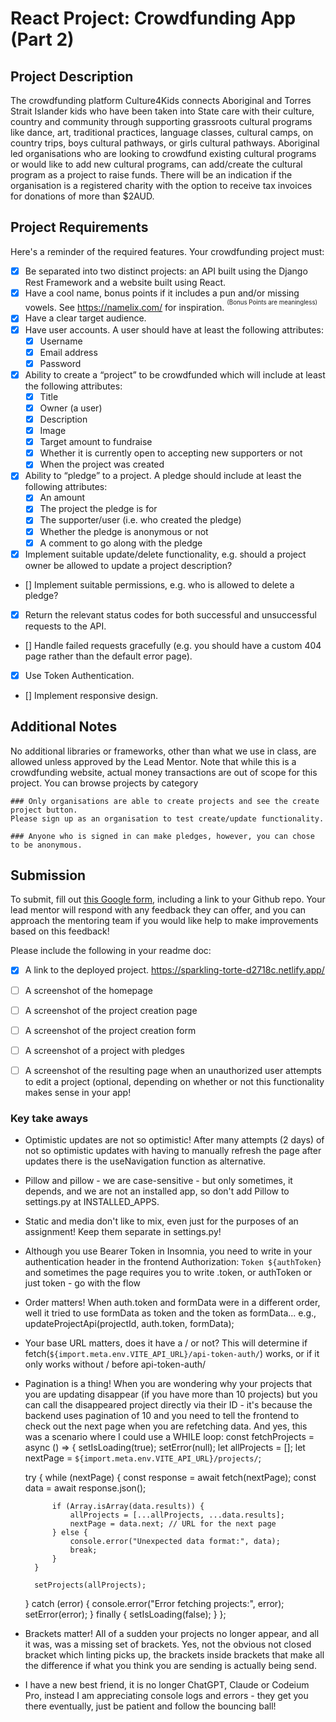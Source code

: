 # React Project: Crowdfunding App (Part 2)

## Project Description

The crowdfunding platform Culture4Kids connects Aboriginal and Torres Strait Islander kids who have been taken into State care with their culture, country and community through supporting grassroots cultural programs like dance, art, traditional practices, language classes, cultural camps, on country trips, boys cultural pathways, or girls cultural pathways. Aboriginal led organisations who are looking to crowdfund existing cultural programs or would like to add new cultural programs, can add/create the cultural program as a project to raise funds. There will be an indication if the organisation is a registered charity with the option to receive tax invoices for donations of more than $2AUD.

## Project Requirements
Here's a reminder of the required features. Your crowdfunding project must:

- [X] Be separated into two distinct projects: an API built using the Django Rest Framework and a website built using React. 
- [X] Have a cool name, bonus points if it includes a pun and/or missing vowels. See https://namelix.com/ for inspiration. <sup><sup>(Bonus Points are meaningless)</sup></sup>
- [X] Have a clear target audience.
- [X] Have user accounts. A user should have at least the following attributes:
  - [X] Username
  - [X] Email address
  - [X] Password
- [X] Ability to create a “project” to be crowdfunded which will include at least the following attributes:
  - [X] Title
  - [X] Owner (a user)
  - [X] Description
  - [X] Image
  - [X] Target amount to fundraise
  - [X] Whether it is currently open to accepting new supporters or not
  - [X] When the project was created
- [X] Ability to “pledge” to a project. A pledge should include at least the following attributes:
  - [X] An amount
  - [X] The project the pledge is for
  - [X] The supporter/user (i.e. who created the pledge)
  - [X] Whether the pledge is anonymous or not
  - [X] A comment to go along with the pledge
- [X] Implement suitable update/delete functionality, e.g. should a project owner be allowed to update a project description?
- [] Implement suitable permissions, e.g. who is allowed to delete a pledge?
- [X] Return the relevant status codes for both successful and unsuccessful requests to the API.
- [] Handle failed requests gracefully (e.g. you should have a custom 404 page rather than the default error page).
- [X] Use Token Authentication.
- [] Implement responsive design.

## Additional Notes
No additional libraries or frameworks, other than what we use in class, are allowed unless approved by the Lead Mentor.
Note that while this is a crowdfunding website, actual money transactions are out of scope for this project.
You can browse projects by category

    ### Only organisations are able to create projects and see the create project button. 
    Please sign up as an organisation to test create/update functionality.
        
    ### Anyone who is signed in can make pledges, however, you can chose to be anonymous.

## Submission
To submit, fill out [this Google form](https://forms.gle/34ymxgPhdT8YXDgF6), including a link to your Github repo. Your lead mentor will respond with any feedback they can offer, and you can approach the mentoring team if you would like help to make improvements based on this feedback!

Please include the following in your readme doc:
- [X] A link to the deployed project. https://sparkling-torte-d2718c.netlify.app/
- [ ] A screenshot of the homepage
- [ ] A screenshot of the project creation page
- [ ] A screenshot of the project creation form
- [ ] A screenshot of a project with pledges
- [ ] A screenshot of the resulting page when an unauthorized user attempts to edit a project (optional, depending on whether or not this functionality makes sense in your app!



### Key take aways
- Optimistic updates are not so optimistic! After many attempts (2 days) of not so optimistic updates with having to manually refresh the page after updates there is the useNavigation function as alternative.
- Pillow and pillow - we are case-sensitive - but only sometimes, it depends, and we are not an installed app, so don't add Pillow to settings.py at INSTALLED_APPS.
- Static and media don't like to mix, even just for the purposes of an assignment! Keep them separate in settings.py!
- Although you use Bearer Token in Insomnia, you need to write in your authentication header in the frontend Authorization: `Token ${authToken}` and sometimes the page requires you to write .token, or authToken or just token - go with the flow
- Order matters! When auth.token and formData were in a different order, well it tried to use formData as token and the token as formData... e.g., updateProjectApi(projectId, auth.token, formData);
- Your base URL matters, does it have a / or not? This will determine if fetch(`${import.meta.env.VITE_API_URL}/api-token-auth/`) works, or if it only works without / before api-token-auth/
- Pagination is a thing! When you are wondering why your projects that you are updating disappear (if you have more than 10 projects) but you can call the disappeared project directly via their ID - it's because the backend uses pagination of 10 and you need to tell the frontend to check out the next page when you are refetching data. And yes, this was a scenario where I could use a WHILE loop: 
    const fetchProjects = async () => {
    setIsLoading(true);
    setError(null);
    let allProjects = [];
    let nextPage = `${import.meta.env.VITE_API_URL}/projects/`;

    try {
        while (nextPage) {
            const response = await fetch(nextPage);
            const data = await response.json();

            if (Array.isArray(data.results)) {
                allProjects = [...allProjects, ...data.results];
                nextPage = data.next; // URL for the next page
            } else {
                console.error("Unexpected data format:", data);
                break;
            }
        }

        setProjects(allProjects);
    } catch (error) {
        console.error("Error fetching projects:", error);
        setError(error);
    } finally {
        setIsLoading(false);
    }
};
- Brackets matter! All of a sudden your projects no longer appear, and all it was, was a missing set of brackets. Yes, not the obvious not closed bracket which linting picks up, the brackets inside brackets that make all the difference if what you think you are sending is actually being send.
- I have a new best friend, it is no longer ChatGPT, Claude or Codeium Pro, instead I am appreciating console logs and errors - they get you there eventually, just be patient and follow the bouncing ball!